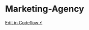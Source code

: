 # Marketing-Agency

[Edit in Codeflow ⚡️](https://stackblitz.com/~/github.com/karanns19/Marketing-Agency)